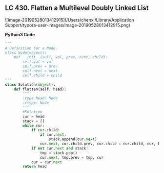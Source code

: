 ## LC 430. Flatten a Multilevel Doubly Linked List

![image-20190528013412915](/Users/chenxi/Library/Application Support/typora-user-images/image-20190528013412915.png)



**Python3 Code**

```python
"""
# Definition for a Node.
class Node(object):
    def __init__(self, val, prev, next, child):
        self.val = val
        self.prev = prev
        self.next = next
        self.child = child
"""
class Solution(object):
    def flatten(self, head):
        """
        :type head: Node
        :rtype: Node
        """
        #Solution
        cur = head
        stack = []
        while cur:
            if cur.child:
                if cur.next:
                    stack.append(cur.next)
                cur.next, cur.child.prev, cur.child = cur.child, cur, None
            if not cur.next and stack:
                tmp = stack.pop()
                cur.next, tmp.prev = tmp, cur
            cur = cur.next
        return head
```

